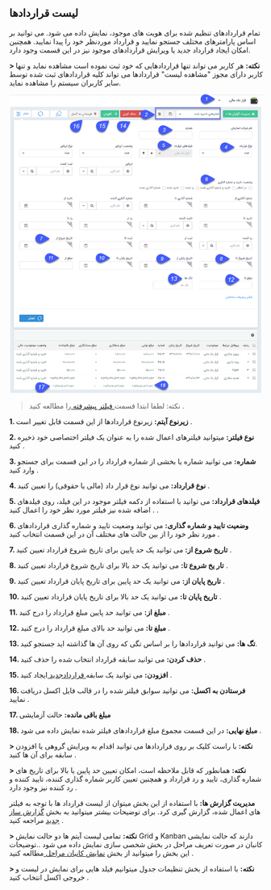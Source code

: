 ## لیست قراردادها 

تمام قراردادهای تنظیم شده برای هویت های موجود، نمایش داده می شود. می توانید بر اساس پارامترهای مختلف جستجو نمایید و قرارداد موردنظر خود را پیدا نمایید. همچنین امکان ایجاد قرارداد جدید یا ویرایش قراردادهای موجود نیز در این قسمت وجود دارد.

**> نکته:** هر کاربر می تواند تنها قراردادهایی که خود ثبت نموده است مشاهده نماید و تنها کاربر دارای مجوز "مشاهده لیست" قراردادها می تواند کلیه قراردادهای ثبت شده توسط سایر کاربران سیستم را مشاهده نماید.

![](ghardad.png)


> نکته: لطفا ابتدا قسمت[  فیلتر پیشرفته ](https://github.com/1stco/PayamGostarDocs/blob/master/help%202.5.4/Customer-relationship-management/Advanced-filter/Advanced-filter.md) را مطالعه کنید .  


**1. زیرنوع آیتم:** زیرنوع قراردادها از این قسمت قابل تغییر است .

**2. نوع فیلتر:** میتوانید فیلترهای اعمال شده را به عنوان یک فیلتر اختصاصی خود ذخیره کنید .

**3. شماره:** می توانید شماره یا بخشی از شماره قرارداد را در این قسمت برای جستجو وارد کنید .

**4.  نوع قرارداد:** می توانید نوع قرار داد (مالی یا حقوقی) را تعیین کنید .

**5. فیلدهای قرارداد:** می توانید با استفاده از دکمه فیلتر موجود در این فیلد،  روی فیلدهای اضافه شده نیز فیلتر مورد نظر خود را اعمال کنید . .

**6.  وضعیت تایید و شماره گذاری:** می توانید وضعیت تایید و شماره گذاری قراردادهای مورد نظر خود را از بین حالت های مختلف آن در این قسمت انتخاب کنید .

**7. تاریخ شروع از:**  می توانید یک حد پایین برای تاریخ شروع قرارداد تعیین کنید .

**8. تار یخ شروع تا:** می توانید یک حد  بالا برای تاریخ شروع قرارداد تعیین کنید .

**9. تاریخ پایان از:** می توانید یک حد پایین برای تاریخ پایان قرارداد تعیین کنید .

**10. تاریخ پایان تا:**  می توانید یک حد بالا برای تاریخ پایان قرارداد تعیین کنید .

**11. مبلغ از:** می توانید حد پایین مبلغ قرارداد را درج کنید .

**12. مبلغ تا:**  می توانید حد بالای مبلغ قرارداد را درج کنید .

**13. تگ ها:** می توانید قراردادها را بر اساس تگی که روی آن ها گذاشته اید جستجو کنید.

**14. حذف کردن:** می توانید سابقه قرارداد انتخاب شده را حذف کنید .

**15. افزودن:** می توانید یک سابقه[ قراردادجدید ](https://github.com/1stco/PayamGostarDocs/blob/master/help%202.5.4/Integrated-bank/Database/Records/New-contract/New-contract.md)ایجاد کنید .

**16. فرستادن به اکسل:** می توانید سوابق فیلتر شده را در قالب فایل اکسل دریافت نمایید .

**17. مبلغ باقی مانده:** حالت آزمایشی

**18. مبلغ نهایی:** در این قسمت مجموع مبلغ قراردادهای فیلتر شده نمایش داده می شود .

**> نکته:** با راست کلیک بر روی قراردادها می توانید اقدام به ویرایش گروهی یا افزودن سابقه برای آن ها کنید .


**> نکته:** همانطور که قابل ملاحظه است، امکان تعیین حد پایین یا بالا برای تاریخ های شماره گذاری، تایید و رد قرارداد و همچنین تعیین کاربر شماره گذاری کننده، تایید کننده و رد کننده نیز وجود دارد .


**مدیریت گزارش ها:**  با استفاده از این بخش میتوان از لیست قرارداد ها با توجه به فیلتر های اعمال شده، گزارش گیری کرد. برای توضیحات بیشتر میتوانید به بخش [گزارش ساز جدید](https://github.com/1stco/PayamGostarDocs/blob/master/help%202.5.4/Management-and-reports/Report-Builder/Report-Builder.md) مراجعه کنید .

**> نکته:** تمامی لیست آیتم ها دو حالت نمایش Grid و Kanban دارند که حالت نمایشی کانبان در صورت تعریف مراحل در بخش شخصی سازی نمایش داده می شود ..توضیحات این بخش را میتوانید از  بخش [نمایش کانبان مراحل ](https://github.com/1stco/PayamGostarDocs/blob/master/help2.5.4/Settings/Personalization-crm/Overview/General-information/leveling/leveling.md)مطالعه کنید .

**> نکته:**  با استفاده از بخش تنظیمات جدول میتوانیم فیلد هایی برای نمایش در لیست و خروجی اکسل انتخاب کنید .


